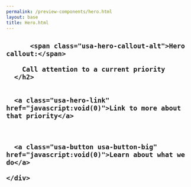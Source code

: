 ```yaml
--- 
permalink: /preview-components/hero.html
layout: base 
title: Hero.html
---
```


<section class="usa-hero">
  <div class="usa-grid">
    <div class="usa-hero-callout usa-section-dark">
      <h2>
        
          <span class="usa-hero-callout-alt">Hero callout:</span>
        
        Call attention to a current priority
      </h2>

      
      <a class="usa-hero-link" href="javascript:void(0)">Link to more about that priority</a>
      

      
      <a class="usa-button usa-button-big" href="javascript:void(0)">Learn about what we do</a>
      
    </div>
  </div>
</section>
